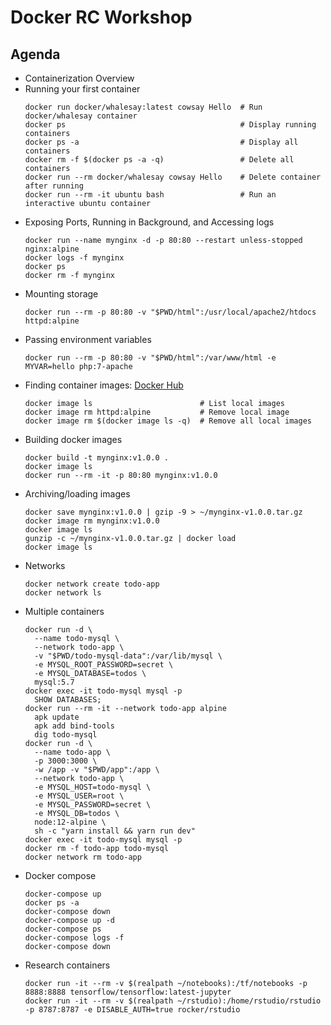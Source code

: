 # Docker RC Workshop

## Agenda

* Containerization Overview
* Running your first container
    ```shell
    docker run docker/whalesay:latest cowsay Hello  # Run docker/whalesay container
    docker ps                                       # Display running containers
    docker ps -a                                    # Display all containers
    docker rm -f $(docker ps -a -q)                 # Delete all containers
    docker run --rm docker/whalesay cowsay Hello    # Delete container after running 
    docker run --rm -it ubuntu bash                 # Run an interactive ubuntu container
    ```
* Exposing Ports, Running in Background, and Accessing logs
    ```shell
    docker run --name mynginx -d -p 80:80 --restart unless-stopped nginx:alpine
    docker logs -f mynginx
    docker ps
    docker rm -f mynginx
    ```
* Mounting storage
    ```shell
    docker run --rm -p 80:80 -v "$PWD/html":/usr/local/apache2/htdocs httpd:alpine
    ```
* Passing environment variables
    ```shell
    docker run --rm -p 80:80 -v "$PWD/html":/var/www/html -e MYVAR=hello php:7-apache
    ```
* Finding container images: [Docker Hub](https://hub.docker.com)
    ```shell
    docker image ls                        # List local images
    docker image rm httpd:alpine           # Remove local image
    docker image rm $(docker image ls -q)  # Remove all local images
    ```
* Building docker images
    ```shell
    docker build -t mynginx:v1.0.0 .
    docker image ls
    docker run --rm -it -p 80:80 mynginx:v1.0.0
    ```
* Archiving/loading images
    ```shell
    docker save mynginx:v1.0.0 | gzip -9 > ~/mynginx-v1.0.0.tar.gz
    docker image rm mynginx:v1.0.0
    docker image ls
    gunzip -c ~/mynginx-v1.0.0.tar.gz | docker load
    docker image ls
    ```
* Networks
    ```shell
    docker network create todo-app
    docker network ls
    ```
* Multiple containers
    ```shell
    docker run -d \
      --name todo-mysql \
      --network todo-app \
      -v "$PWD/todo-mysql-data":/var/lib/mysql \
      -e MYSQL_ROOT_PASSWORD=secret \
      -e MYSQL_DATABASE=todos \
      mysql:5.7
    docker exec -it todo-mysql mysql -p
      SHOW DATABASES;
    docker run --rm -it --network todo-app alpine
      apk update
      apk add bind-tools
      dig todo-mysql
    docker run -d \
      --name todo-app \
      -p 3000:3000 \
      -w /app -v "$PWD/app":/app \
      --network todo-app \
      -e MYSQL_HOST=todo-mysql \
      -e MYSQL_USER=root \
      -e MYSQL_PASSWORD=secret \
      -e MYSQL_DB=todos \
      node:12-alpine \
      sh -c "yarn install && yarn run dev"
    docker exec -it todo-mysql mysql -p
    docker rm -f todo-app todo-mysql
    docker network rm todo-app
    ```
* Docker compose
    ```shell
    docker-compose up
    docker ps -a
    docker-compose down
    docker-compose up -d
    docker-compose ps
    docker-compose logs -f
    docker-compose down
    ```
* Research containers
    ```shell
    docker run -it --rm -v $(realpath ~/notebooks):/tf/notebooks -p 8888:8888 tensorflow/tensorflow:latest-jupyter
    docker run -it --rm -v $(realpath ~/rstudio):/home/rstudio/rstudio -p 8787:8787 -e DISABLE_AUTH=true rocker/rstudio
    ```
